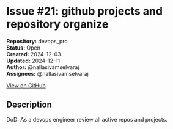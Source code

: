 # Issue #21: github projects and repository organize

**Repository:** devops_pro  
**Status:** Open  
**Created:** 2024-12-03  
**Updated:** 2024-12-11  
**Author:** @nallasivamselvaraj  
**Assignees:** @nallasivamselvaraj  

[View on GitHub](https://github.com/Simtestlab/devops_pro/issues/21)

## Description

DoD: As a devops engineer review all active repos and projects.